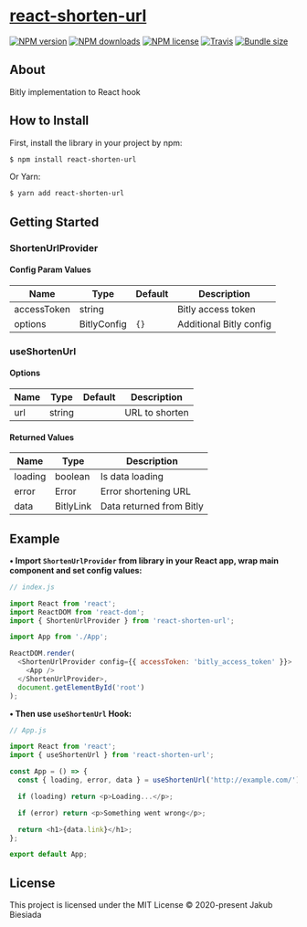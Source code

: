 # [react-shorten-url](https://github.com/cool-hooks/react-shorten-url)

[![NPM version](http://img.shields.io/npm/v/react-shorten-url?style=flat-square)](https://www.npmjs.com/package/react-shorten-url)
[![NPM downloads](http://img.shields.io/npm/dm/react-shorten-url?style=flat-square)](https://www.npmjs.com/package/react-shorten-url)
[![NPM license](https://img.shields.io/npm/l/react-shorten-url?style=flat-square)](https://www.npmjs.com/package/react-shorten-url)
[![Travis](https://img.shields.io/travis/cool-hooks/react-shorten-url/master?style=flat-square)](https://travis-ci.org/cool-hooks/react-shorten-url)
[![Bundle size](https://img.shields.io/bundlephobia/min/react-shorten-url?style=flat-square)](https://bundlephobia.com/result?p=react-shorten-url)

## About

Bitly implementation to React hook

## How to Install

First, install the library in your project by npm:

```sh
$ npm install react-shorten-url
```

Or Yarn:

```sh
$ yarn add react-shorten-url
```

## Getting Started

### ShortenUrlProvider

#### Config Param Values

| Name        | Type        | Default | Description             |
| ----------- | ----------- | ------- | ----------------------- |
| accessToken | string      | ` `     | Bitly access token      |
| options     | BitlyConfig | `{}`    | Additional Bitly config |

### useShortenUrl

#### Options

| Name | Type   | Default | Description    |
| ---- | ------ | ------- | -------------- |
| url  | string | ` `     | URL to shorten |

#### Returned Values

| Name    | Type      | Description              |
| ------- | --------- | ------------------------ |
| loading | boolean   | Is data loading          |
| error   | Error     | Error shortening URL     |
| data    | BitlyLink | Data returned from Bitly |

## Example

**• Import `ShortenUrlProvider` from library in your React app, wrap main component and set config values:**

```js
// index.js

import React from 'react';
import ReactDOM from 'react-dom';
import { ShortenUrlProvider } from 'react-shorten-url';

import App from './App';

ReactDOM.render(
  <ShortenUrlProvider config={{ accessToken: 'bitly_access_token' }}>
    <App />
  </ShortenUrlProvider>,
  document.getElementById('root')
);
```

**• Then use `useShortenUrl` Hook:**

```js
// App.js

import React from 'react';
import { useShortenUrl } from 'react-shorten-url';

const App = () => {
  const { loading, error, data } = useShortenUrl('http://example.com/');

  if (loading) return <p>Loading...</p>;

  if (error) return <p>Something went wrong</p>;

  return <h1>{data.link}</h1>;
};

export default App;
```

## License

This project is licensed under the MIT License © 2020-present Jakub Biesiada
